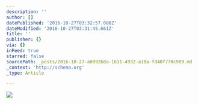 ```yaml
---
description: ''
author: []
datePublished: '2016-10-27T03:32:57.086Z'
dateModified: '2016-10-27T03:31:45.661Z'
title: ''
publisher: {}
via: {}
inFeed: true
starred: false
sourcePath: _posts/2016-10-27-a0892b8a-1b11-4932-a10a-fd40f770c989.md
_context: 'http://schema.org'
_type: Article

---
```

![](https://the-grid-user-content.s3-us-west-2.amazonaws.com/6b9d7355-699b-4431-a6d4-400cf15184a5.jpg)